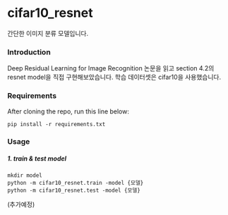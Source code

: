 # cifar10_resnet
간단한 이미지 분류 모델입니다.

### Introduction

Deep Residual Learning for Image Recognition 논문을 읽고 section 4.2의 resnet model을 직접 구현해보았습니다.
학습 데이터셋은 cifar10을 사용했습니다.

### Requirements
After cloning the repo, run this line below:
```
pip install -r requirements.txt
```

### Usage

##### 1. train & test model
```
mkdir model
python -m cifar10_resnet.train -model {모델}
python -m cifar10_resnet.test -model {모델}
```

(추가예정)